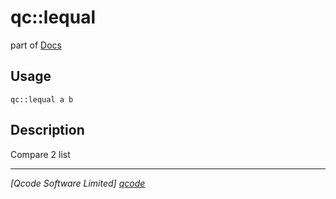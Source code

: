qc::lequal
==========

part of [Docs](.)

Usage
-----
`qc::lequal a b`

Description
-----------
Compare 2 list

----------------------------------
*[Qcode Software Limited] [qcode]*

[qcode]: www.qcode.co.uk "Qcode Software"